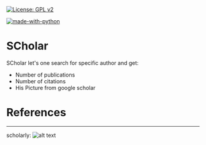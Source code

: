 [![License: GPL v2](https://img.shields.io/badge/License-GPL%20v2-blue.svg)](https://www.gnu.org/licenses/old-licenses/gpl-2.0.en.html)

[![made-with-python](https://img.shields.io/badge/Made%20with-Python-1f425f.svg)](https://www.python.org/)

# SCholar

SCholar let's one search for specific author and get:

* Number of publications
* Number of citations
* His Picture from google scholar

# References
---
scholarly: 
![alt text](https://img.shields.io/badge/reference-scholarly-informational "scholarly")
